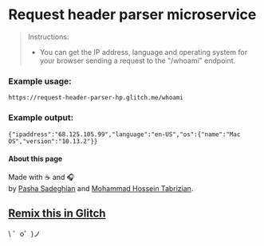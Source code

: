 Request header parser microservice
==================================

> Instructions:
> 
> *   You can get the IP address, language and operating system for your browser sending a request to the "/whoami" endpoint.

### Example usage:

`https://request-header-parser-hp.glitch.me/whoami`

### Example output:

`{"ipaddress":"68.125.105.99","language":"en-US","os":{"name":"Mac OS","version":"10.13.2"}}`

#### About this page

Made with ☕ and 🎧  
by [Pasha Sadeghian](https://github.com/psadeghian) and [Mohammad Hossein Tabrizian](https://github.com/mht940).

[Remix this in Glitch](https://glitch.com)
-------------------

\ ゜o゜)ノ
